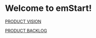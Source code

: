 # Welcome to emStart!

[PRODUCT VISION](https://github.com/MatthewEGasper/emStart-Senior-Design/wiki)

[PRODUCT BACKLOG](https://github.com/MatthewEGasper/emStart-Senior-Design/projects/1)
